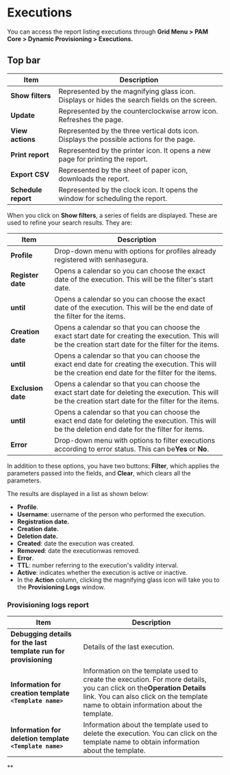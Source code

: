 # Executions

You can access the report listing executions through **Grid Menu > PAM Core > Dynamic Provisioning > Executions.**

## Top bar

| Item                      | Description                                                                                  |
| ------------------------- | -------------------------------------------------------------------------------------------- |
| **Show filters**    | Represented by the magnifying glass icon. Displays or hides the search fields on the screen. |
| **Update**          | Represented by the counterclockwise arrow icon. Refreshes the page.                          |
| **View actions**    | Represented by the three vertical dots icon. Displays the possible actions for the page.     |
| **Print report**    | Represented by the printer icon. It opens a new page for printing the report.                |
| **Export CSV**      | Represented by the sheet of paper icon, downloads the report.                                |
| **Schedule report** | Represented by the clock icon. It opens the window for scheduling the report.                |

When you click on **Show filters**, a series of fields are displayed. These are used to refine your search results. They are:

| Item                     | Description                                                                                                                                                 |
| ------------------------ | ----------------------------------------------------------------------------------------------------------------------------------------------------------- |
| **Profile**        | Drop-down menu with options for profiles already registered with senhasegura.                                                                               |
| **Register date**  | Opens a calendar so you can choose the exact date of the execution. This will be the filter's start date.                                                   |
| **until**          | Opens a calendar so you can choose the exact date of the execution. This will be the end date of the filter for the items.                                  |
| **Creation date**  | Opens a calendar so that you can choose the exact start date for creating the execution. This will be the creation start date for the filter for the items. |
| **until**          | Opens a calendar so that you can choose the exact end date for creating the execution. This will be the creation end date for the filter for the items.     |
| **Exclusion date** | Opens a calendar so that you can choose the exact start date for deleting the execution. This will be the creation start date for the filter for the items. |
| **until**          | Opens a calendar so that you can choose the exact end date for deleting the execution. This will be the deletion end date for the filter for items.         |
| **Error**          | Drop-down menu with options to filter executions according to error status. This can be**Yes** or **No**.                                       |

In addition to these options, you have two buttons: **Filter**, which applies the parameters passed into the fields, and **Clear**, which clears all the parameters.

The results are displayed in a list as shown below:

* **Profile**.
* **Username**: username of the person who performed the execution.
* **Registration date.**
* **Creation date.**
* **Deletion date.**
* **Created**: date the execution was created.
* **Removed**: date the executionwas removed.
* **Error**.
* **TTL**: number referring to the execution's validity interval.
* **Active**: indicates whether the execution is active or inactive.
* In the **Action** column, clicking the magnifying glass icon will take you to the **Provisioning Logs** window.

### Provisioning logs report

| Item                                                                   | Description                                                                                                                                                                                                         |
| ---------------------------------------------------------------------- | ------------------------------------------------------------------------------------------------------------------------------------------------------------------------------------------------------------------- |
| **Debugging details for the last template run for provisioning** | Details of the last execution.                                                                                                                                                                                      |
| **Information for creation template `<Template name>`**        | Information on the template used to create the execution. For more details, you can click on the**Operation Details** link. You can also click on the template name to obtain information about the template. |
| **Information for deletion template `<Template name>`**        | Information about the template used to delete the execution. You can click on the template name to obtain information about the template.                                                                           |

**
